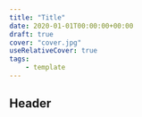 ```yaml
---
title: "Title"
date: 2020-01-01T00:00:00+00:00
draft: true
cover: "cover.jpg"
useRelativeCover: true
tags:
    - template
---
```


## Header